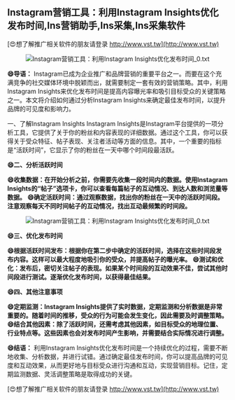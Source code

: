 ## **Instagram营销工具：利用Instagram Insights优化发布时间,Ins营销助手,Ins采集,Ins采集软件**

[😍想了解推广相关软件的朋友请登录 http://www.vst.tw](http://www.vst.tw)

 <center><img src="https://vst.tw/MP4/tuiguang/png/3.png" alt="Instagram营销工具：利用Instagram Insights优化发布时间_0.txt"></center>

**😄导语：**
Instagram已成为企业推广和品牌营销的重要平台之一。而要在这个充满竞争的社交媒体环境中脱颖而出，就需要制定一套有效的营销策略。其中，利用Instagram Insights来优化发布时间是提高内容曝光率和吸引目标受众的关键策略之一。本文将介绍如何通过分析Instagram Insights来确定最佳发布时间，以提升品牌的可见度和影响力。

一、了解Instagram Insights
Instagram Insights是Instagram平台提供的一项分析工具，它提供了关于你的粉丝和内容表现的详细数据。通过这个工具，你可以获得关于受众特征、帖子表现、关注者活动等方面的信息。其中，一个重要的指标是“活跃时间”，它显示了你的粉丝在一天中哪个时间段最活跃。

**😄二、分析活跃时间**

**😄收集数据：在开始分析之前，你需要先收集一段时间内的数据。使用Instagram Insights的“帖子”选项卡，你可以查看每篇帖子的互动情况、到达人数和浏览量等数据。**
**😄确定活跃时间：通过观察数据，找出你的粉丝在一天中的活跃时间段。注意观察每天不同时间帖子的互动情况，找出互动最频繁的时间段。**

 <center><img src="https://vst.tw/MP4/tuiguang/png/8.png" alt="Instagram营销工具：利用Instagram Insights优化发布时间_0.txt"></center>

**😄三、优化发布时间**

**😄根据活跃时间发布：根据你在第二步中确定的活跃时间，选择在这些时间段发布内容。这样可以最大程度地吸引你的受众，并提高帖子的曝光率。**
**😄测试和优化：发布后，密切关注帖子的表现。如果某个时间段的互动效果不佳，尝试其他时间段进行测试。逐渐优化发布时间，以获得最佳结果。**

**😄四、其他注意事项**

**😄定期监测：Instagram Insights提供了实时数据，定期监测和分析数据是非常重要的。随着时间的推移，受众的行为可能会发生变化，因此需要及时调整策略。**
**😄结合其他因素：除了活跃时间，还需考虑其他因素，如目标受众的地理位置、行业特点等。这些因素也会对发布时间产生影响，并需要结合实际情况进行调整。**

**😄结语：**
利用Instagram Insights优化发布时间是一个持续优化的过程，需要不断地收集、分析数据，并进行试错。通过确定最佳发布时间，你可以提高品牌的可见度和互动效果，从而更好地与目标受众进行沟通和互动，实现营销目标。记住，定期监测数据、灵活调整策略是取得成功的关键。

[😍想了解推广相关软件的朋友请登录 http://www.vst.tw](http://www.vst.tw)



